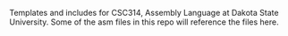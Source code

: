 Templates and includes for CSC314, Assembly Language at Dakota State University. Some of the asm files in this repo will reference the files here.
